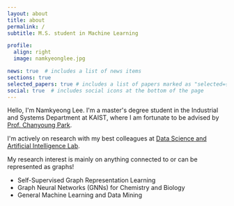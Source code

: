 ```yaml
---
layout: about
title: about
permalink: /
subtitle: M.S. student in Machine Learning

profile:
  align: right
  image: namkyeonglee.jpg

news: true  # includes a list of news items
sections: true
selected_papers: true # includes a list of papers marked as "selected={true}"
social: true  # includes social icons at the bottom of the page
---
```


Hello, I'm Namkyeong Lee.
I'm a master's degree student in the Industrial and Systems Department at KAIST,
where I am fortunate to be advised by [Prof. Chanyoung Park](http://dsail.kaist.ac.kr/professor/).

I'm actively on research with my best colleagues at [Data Science and Artificial Intelligence Lab](http://dsail.kaist.ac.kr/).

My research interest is mainly on anything connected to or can be represented as graphs!
- Self-Supervised Graph Representation Learning
- Graph Neural Networks (GNNs) for Chemistry and Biology
- General Machine Learning and Data Mining